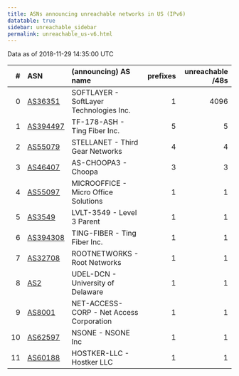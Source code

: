 ```yaml
---
title: ASNs announcing unreachable networks in US (IPv6)
datatable: true
sidebar: unreachable_sidebar
permalink: unreachable_us-v6.html
---
```


Data as of 2018-11-29 14:35:00 UTC


<div class="datatable-begin"></div>

|   # | ASN                                      | (announcing) AS name                     |   prefixes |   unreachable /48s |
|----:|:-----------------------------------------|:-----------------------------------------|-----------:|-------------------:|
|   0 | [AS36351](unreachable_AS36351-v6.html)   | SOFTLAYER - SoftLayer Technologies Inc.  |          1 |               4096 |
|   1 | [AS394497](unreachable_AS394497-v6.html) | TF-178-ASH - Ting Fiber Inc.             |          5 |                  5 |
|   2 | [AS55079](unreachable_AS55079-v6.html)   | STELLANET - Third Gear Networks          |          4 |                  4 |
|   3 | [AS46407](unreachable_AS46407-v6.html)   | AS-CHOOPA3 - Choopa                      |          3 |                  3 |
|   4 | [AS55097](unreachable_AS55097-v6.html)   | MICROOFFICE - Micro Office Solutions     |          1 |                  1 |
|   5 | [AS3549](unreachable_AS3549-v6.html)     | LVLT-3549 - Level 3 Parent               |          1 |                  1 |
|   6 | [AS394308](unreachable_AS394308-v6.html) | TING-FIBER - Ting Fiber Inc.             |          1 |                  1 |
|   7 | [AS32708](unreachable_AS32708-v6.html)   | ROOTNETWORKS - Root Networks             |          1 |                  1 |
|   8 | [AS2](unreachable_AS2-v6.html)           | UDEL-DCN - University of Delaware        |          1 |                  1 |
|   9 | [AS8001](unreachable_AS8001-v6.html)     | NET-ACCESS-CORP - Net Access Corporation |          1 |                  1 |
|  10 | [AS62597](unreachable_AS62597-v6.html)   | NSONE - NSONE Inc                        |          1 |                  1 |
|  11 | [AS60188](unreachable_AS60188-v6.html)   | HOSTKER-LLC - Hostker LLC                |          1 |                  1 |

<div class="datatable-end"></div>